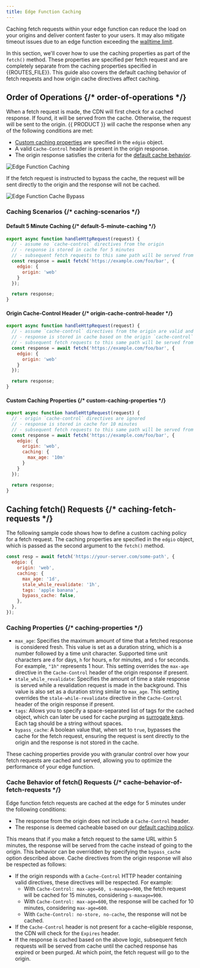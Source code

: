```yaml
---
title: Edge Function Caching
---
```


Caching fetch requests within your edge function can reduce the load on your origins and deliver content faster to your users. It may also mitigate timeout issues due to an edge function exceeding the [walltime limit](/guides/edge_functions#limitations).

In this section, we'll cover how to use the caching properties as part of the `fetch()` method. These properties are specified per fetch request and are completely separate from the caching properties specified in {{ROUTES_FILE}}. This guide also covers the default caching behavior of fetch requests and how origin cache directives affect caching.

## Order of Operations {/* order-of-operations */}

When a fetch request is made, the CDN will first check for a cached response. If found, it will be served from the cache. Otherwise, the request will be sent to the origin. {{ PRODUCT }} will cache the response when any of the following conditions are met:

- [Custom caching properties](#custom-caching-properties) are specified in the `edgio` object.
- A valid `Cache-Control` header is present in the origin response.
- The origin response satisfies the criteria for the [default cache behavior](#cache-behavior-of-fetch-requests).

![Edge Function Caching](/images/v7/edge-functions-fetch-request-caching.png)

If the fetch request is instructed to bypass the cache, the request will be sent directly to the origin and the response will not be cached.

![Edge Function Cache Bypass](/images/v7/edge-functions-fetch-request-bypass-caching.png)

### Caching Scenarios {/* caching-scenarios */}

#### Default 5 Minute Caching {/* default-5-minute-caching */}

```js filename="edge-functions/main.js"
export async function handleHttpRequest(request) {
  // - assume no `cache-control` directives from the origin
  // - response is stored in cache for 5 minutes
  // - subsequent fetch requests to this same path will be served from cache for 5 minutes
  const response = await fetch('https://example.com/foo/bar', {
    edgio: {
      origin: 'web'
    }
  });

  return response;
}
```

#### Origin Cache-Control Header {/* origin-cache-control-header */}

```js filename="edge-functions/main.js"
export async function handleHttpRequest(request) {
  // - assume `cache-control` directives from the origin are valid and respected
  // - response is stored in cache based on the origin `cache-control` directives
  // - subsequent fetch requests to this same path will be served from cache for the defined TTL
  const response = await fetch('https://example.com/foo/bar', {
    edgio: {
      origin: 'web'
    }
  });

  return response;
}
```

#### Custom Caching Properties {/* custom-caching-properties */}

```js filename="edge-functions/main.js"
export async function handleHttpRequest(request) {
  // - origin `cache-control` directives are ignored
  // - response is stored in cache for 10 minutes
  // - subsequent fetch requests to this same path will be served from cache for 10 minutes
  const response = await fetch('https://example.com/foo/bar', {
    edgio: {
      origin: 'web',
      caching: {
        max_age: '10m'
      }
    }
  });

  return response;
}
```

## Caching fetch() Requests {/* caching-fetch-requests */}

The following sample code shows how to define a custom caching policy for a fetch request. The caching properties are specified in the `edgio` object, which is passed as the second argument to the `fetch()` method.

```js
const resp = await fetch('https://your-server.com/some-path', {
  edgio: {
    origin: 'web',
    caching: {
      max_age: '1d',
      stale_while_revalidate: '1h',
      tags: 'apple banana',
      bypass_cache: false,
    },
  },
});
```

### Caching Properties {/* caching-properties */}

- `max_age`: Specifies the maximum amount of time that a fetched response is considered fresh. This value is set as a duration string, which is a number followed by a time unit character. Supported time unit characters are `d` for days, `h` for hours, `m` for minutes, and `s` for seconds. For example, `"1h"` represents 1 hour. This setting overrides the `max-age` directive in the `Cache-Control` header of the origin response if present.
- `stale_while_revalidate`: Specifies the amount of time a stale response is served while a revalidation request is made in the background. This value is also set as a duration string similar to `max_age`. This setting overrides the `stale-while-revalidate` directive in the `Cache-Control` header of the origin response if present.
- `tags`: Allows you to specify a space-separated list of tags for the cached object, which can later be used for cache purging as [surrogate keys](/guides/performance/caching/purging#surrogate-key). Each tag should be a string without spaces.
- `bypass_cache`: A boolean value that, when set to `true`, bypasses the cache for the fetch request, ensuring the request is sent directly to the origin and the response is not stored in the cache.

These caching properties provide you with granular control over how your fetch requests are cached and served, allowing you to optimize the performance of your edge function.

### Cache Behavior of fetch() Requests {/* cache-behavior-of-fetch-requests */}

Edge function fetch requests are cached at the edge for 5 minutes under the following conditions:

- The response from the origin does not include a `Cache-Control` header.
- The response is deemed cacheable based on our [default caching policy](/guides/performance/caching#default-caching-policy).

This means that if you make a fetch request to the same URL within 5 minutes, the response will be served from the cache instead of going to the origin. This behavior can be overridden by specifying the `bypass_cache` option described above. Cache directives from the origin response will also be respected as follows:

- If the origin responds with a `Cache-Control` HTTP header containing valid directives, these directives will be respected. For example:
  - With `Cache-Control: max-age=60, s-maxage=900`, the fetch request will be cached for 15 minutes, considering `s-maxage=900`.
  - With `Cache-Control: max-age=600`, the response will be cached for 10 minutes, considering `max-age=600`.
  - With `Cache-Control: no-store, no-cache`, the response will not be cached.
- If the `Cache-Control` header is not present for a cache-eligible response, the CDN will check for the `Expires` header.
- If the response is cached based on the above logic, subsequent fetch requests will be served from cache until the cached response has expired or been purged. At which point, the fetch request will go to the origin.
